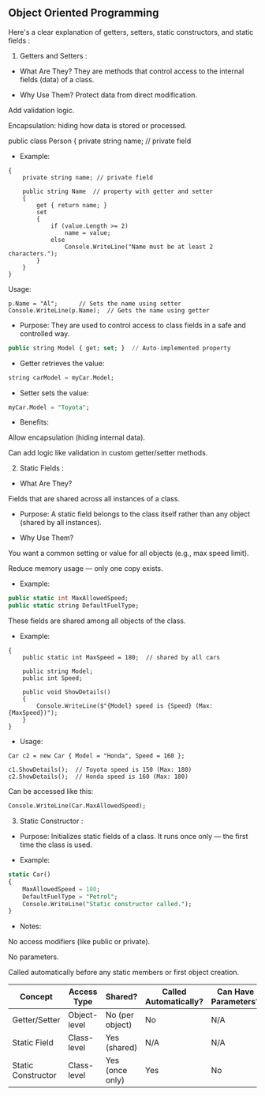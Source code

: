 ﻿

## Object Oriented Programming 

Here's a clear explanation of getters, setters, static constructors, and static fields :

 1. Getters and Setters : 

- What Are They?
They are methods that control access to the internal fields (data) of a class.

- Why Use Them?
Protect data from direct modification.

Add validation logic.

Encapsulation: hiding how data is stored or processed.


public class Person
{
    private string name; // private field

   

- Example:
``` public class Person
{
    private string name; // private field

    public string Name  // property with getter and setter
    {
        get { return name; }
        set 
        { 
            if (value.Length >= 2)
                name = value;
            else
                Console.WriteLine("Name must be at least 2 characters.");
        }
    }
}

```

Usage:

```    Person p = new Person();
p.Name = "Al";      // Sets the name using setter
Console.WriteLine(p.Name);  // Gets the name using getter

```
	
- Purpose:
They are used to control access to class fields in a safe and controlled way.

```sql
public string Model { get; set; }  // Auto-implemented property
```

- Getter retrieves the value:

```sql
string carModel = myCar.Model;
```

- Setter sets the value:

```sql
myCar.Model = "Toyota";
```

- Benefits:

Allow encapsulation (hiding internal data).

Can add logic like validation in custom getter/setter methods.

2. Static Fields :

 - What Are They?

Fields that are shared across all instances of a class.

- Purpose:
A static field belongs to the class itself rather than any object (shared by all instances).

- Why Use Them?

You want a common setting or value for all objects (e.g., max speed limit).

Reduce memory usage — only one copy exists.

- Example:
```sql
public static int MaxAllowedSpeed;
public static string DefaultFuelType;
```
These fields are shared among all objects of the class.

- Example:
``` public class Car
{
    public static int MaxSpeed = 180;  // shared by all cars

    public string Model;
    public int Speed;

    public void ShowDetails()
    {
        Console.WriteLine($"{Model} speed is {Speed} (Max: {MaxSpeed})");
    }
}
```

- Usage:
```Car c1 = new Car { Model = "Toyota", Speed = 150 };
Car c2 = new Car { Model = "Honda", Speed = 160 };

c1.ShowDetails();  // Toyota speed is 150 (Max: 180)
c2.ShowDetails();  // Honda speed is 160 (Max: 180)
```

Can be accessed like this:
```sql
Console.WriteLine(Car.MaxAllowedSpeed);
```

3. Static Constructor : 

- Purpose:
Initializes static fields of a class. It runs once only — the first time the class is used.

- Example:
```sql
static Car()
{
    MaxAllowedSpeed = 180;
    DefaultFuelType = "Petrol";
    Console.WriteLine("Static constructor called.");
}
```

- Notes:

No access modifiers (like public or private).

No parameters.

Called automatically before any static members or first object creation.


| Concept            | Access Type  | Shared?         | Called Automatically? | Can Have Parameters? |
| ------------------ | ------------ | --------------- | --------------------- | -------------------- |
| Getter/Setter      | Object-level | No (per object) | No                    | N/A                  |
| Static Field       | Class-level  | Yes (shared)    | N/A                   | N/A                  |
| Static Constructor | Class-level  | Yes (once only) |  Yes                  |  No                  |



